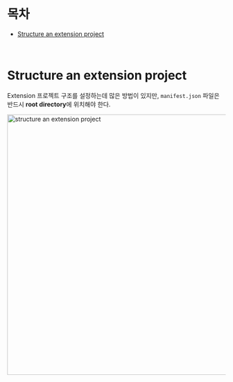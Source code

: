 # 목차

- [Structure an extension project](#structure-an-extension-project)

<br>

# Structure an extension project

Extension 프로젝트 구조를 설정하는데 많은 방법이 있지만, `manifest.json` 파일은 반드시 **root directory**에 위치해야 한다.

<image width=600 src="https://github.com/cham-min/TIL/assets/96946274/4acc3262-00aa-4a18-88a9-96c291bf7b4c" alt="structure an extension project" />
